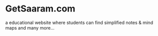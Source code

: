 # GetSaaram.com
a educational website where students can find simplified notes &amp; mind maps and many more...

